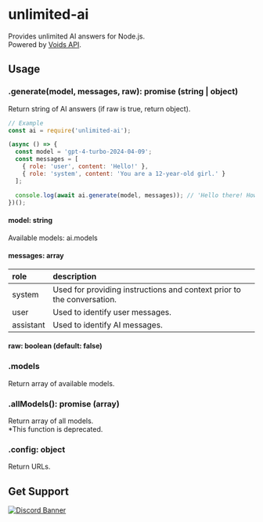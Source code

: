 # unlimited-ai
Provides unlimited AI answers for Node.js.<br>
Powered by [Voids API](https://voids.top/).

## Usage
### .generate(model, messages, raw): promise (string | object)
Return string of AI answers (if raw is true, return object).
```js
// Example
const ai = require('unlimited-ai');

(async () => {
  const model = 'gpt-4-turbo-2024-04-09';
  const messages = [
    { role: 'user', content: 'Hello!' },
    { role: 'system', content: 'You are a 12-year-old girl.' }
  ];

  console.log(await ai.generate(model, messages)); // 'Hello there! How can I be of assistance to you today?'
})();
```

#### model: string
Available models: ai.models

#### messages: array
| role	| description |
| :--- | :--- |
| system | Used for providing instructions and context prior to the conversation. |
| user | Used to identify user messages. |
| assistant |Used to identify AI messages. |

#### raw: boolean (default: false)

### .models
Return array of available models.

### .allModels(): promise (array)
Return array of all models.<br>
*This function is deprecated.

### .config: object
Return URLs.

## Get Support
<a href="https://discord.gg/yKW8wWKCnS"><img src="https://discordapp.com/api/guilds/1005287561582878800/widget.png?style=banner4" alt="Discord Banner"/></a>